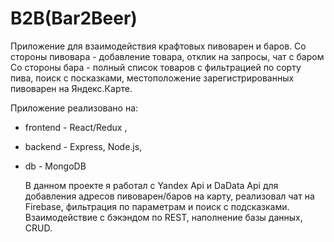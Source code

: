 # B2B(Bar2Beer)
Приложение для взаимодействия крафтовых пивоварен и баров. 
Со стороны пивовара - добавление товара, отклик на запросы, чат с баром
Со стороны бара - полный список товаров с фильтрацией по сорту пива, поиск с посказками, местоположение зарегистрированных  пивоварен на Яндекс.Карте.

Приложение реализовано на:
- frontend - React/Redux ,  
- backend - Express, Node.js,  
- db - MongoDB   
                  
   В данном проекте я работал с Yandex Api и DaData Api для добавления адресов пивоварен/баров на карту, реализовал чат на Firebase, фильтрация по параметрам и поиск с подсказками. Взаимодействие с бэкэндом по REST, наполнение базы данных, CRUD.
